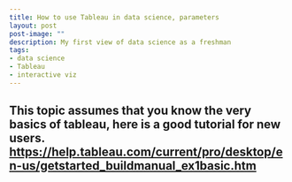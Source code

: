 ```yaml
---
title: How to use Tableau in data science, parameters
layout: post
post-image: ""
description: My first view of data science as a freshman
tags:
- data science
- Tableau
- interactive viz
---
```

This topic assumes that you know the very basics of tableau, here is a good tutorial for new users.
https://help.tableau.com/current/pro/desktop/en-us/getstarted_buildmanual_ex1basic.htm
---

